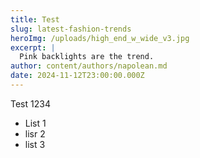 ```yaml
---
title: Test
slug: latest-fashion-trends
heroImg: /uploads/high_end_w_wide_v3.jpg
excerpt: |
  Pink backlights are the trend.
author: content/authors/napolean.md
date: 2024-11-12T23:00:00.000Z
---
```


Test 1234

* List 1
* lisr 2
* list 3
